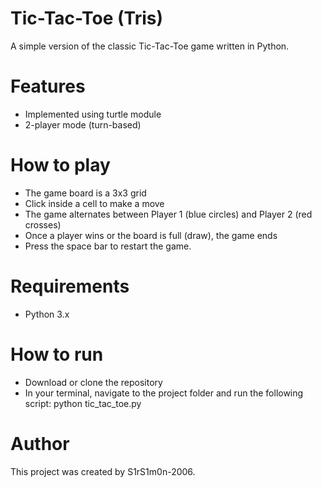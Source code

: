 # Tic-Tac-Toe (Tris)
A simple version of the classic Tic-Tac-Toe game written in Python.

# Features
- Implemented using turtle module
- 2-player mode (turn-based)

# How to play
- The game board is a 3x3 grid
- Click inside a cell to make a move
- The game alternates between Player 1 (blue circles) and Player 2 (red crosses)
- Once a player wins or the board is full (draw), the game ends
- Press the space bar to restart the game.

# Requirements
- Python 3.x

# How to run
- Download or clone the repository
- In your terminal, navigate to the project folder and run the following script:
python tic_tac_toe.py

# Author
This project was created by S1rS1m0n-2006.